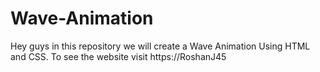 # Wave-Animation
Hey guys in this repository we will create a Wave Animation Using HTML and CSS. To see the website visit https://RoshanJ45
